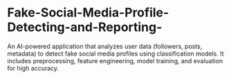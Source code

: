 # Fake-Social-Media-Profile-Detecting-and-Reporting-
 An AI-powered application that analyzes user data (followers, posts, metadata) to detect fake social media profiles using classification models. It includes preprocessing, feature engineering, model training, and evaluation for high accuracy.

